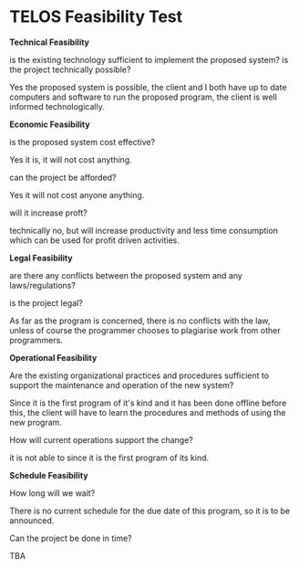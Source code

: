 # TELOS Feasibility Test

**Technical Feasibility**

is the existing technology sufficient to implement the proposed system?
is the project technically possible?

Yes the proposed system is possible, the client and I both have up to date computers and software to run the proposed program, the client is well informed technologically.


**Economic Feasibility**

is the proposed system cost effective?

Yes it is, it will not cost anything.

can the project be afforded?

Yes it will not cost anyone anything.

will it increase proft?

technically no, but will increase productivity and less time consumption which can be used for profit driven activities.

**Legal Feasibility**

are there any conflicts between the proposed system and any laws/regulations?

is the project legal?

As far as the program is concerned, there is no conflicts with the law, unless of course the programmer chooses to plagiarise work from other programmers.

**Operational Feasibility**

Are the existing organizational practices and procedures sufficient to support the maintenance and operation of the new system?

Since it is the first program of it's kind and it has been done offline before this, the client will have to learn the procedures and methods of using the new program.

How will current operations support the change?

it is not able to since it is the first program of its kind.

**Schedule Feasibility**

How long will we wait?

There is no current schedule for the due date of this program, so it is to be announced.

Can the project be done in time?

TBA

